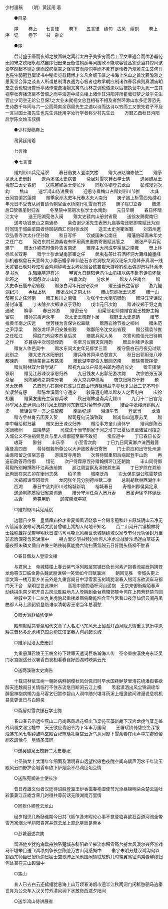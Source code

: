 <!-- { "loadSidebar": true } -->
少村漫稿　　（明）黄廷用 着 

　　●目录 

　　序 
　　卷上　　七言律 
　　卷下　　五言律　绝句　古风　续刻 
　　卷上　　序　记 
　　卷下　　书　杂文 

　　●序 

　　后诗盛于唐而夜郎之放亟峡之寓若太白子美多穷而后工至文章遇合而优游翰苑无如宋之欧阳永叔然自序归田录云备位朝廷与闻国政不能取容徒丛怨谤当其惊风骇浪卒然起不则之渊而蛟鳄鼋鼍之怪骈首而闯伺幸而不死有足怜者乃观黄先生又何肖也先生弱冠登庸读书中秘宏览载籍愽才义凡金版玉匮之书海上名山之旨沈欝澹雅之思离坚合异之谈昔人所谓总制清衷逓为心极者也故早朝应制诸作舂容典则真清庙眀堂之音也琅玡豊乐亭诸作俊逸凄婉又禽鸟山林之调也倭患以后被执营中九死一生其视李杜奔播流离不啻倍之而平海道中岐头楼上诸作其浔阳非所瞿塘归梦之章乎先生官止少司空无论公旦保?之大业未就视文忠登相有不相及者然环滁山水多迁客恐先生诗数千年间与六一公而两矣余窃窥先生之遇以诗而达诗以穷而工又恨先君子不及一言以国士报先生也先生讳廷用字汝行学者称少村先生云 
　　万暦乙酉秋日沔阳后学陈文烛玉叔撰 

　　●少村漫稿卷上 

　　莆黄廷用着 

　　七言律 

　　◆七言律 

　　赠刘带川兵宪延绥 
　　春日偕友人登崇文楼 
　　赠大洲赵编修使兰 
　　赠茅见沧太史册封 
　　送两溪骆太史病告 
　　斋居对雪次锺石学士韵 
　　送吴醴泉王槐野二太史春祀 
　　送陈宪卿进士使长沙 
　　同张仆卿登云龙山 
　　彭城漫述次韵 
　　焦山 
　　送华鸿山侍讲展省 
　　迎恩寺看梅口占赠刘带川节推 
　　次龚云冈宫谕赏莲韵 
　　赠季泉孙太史年兄春太夫人南归 
　　庚子腊上祈雪西苑越明年元日不受贺从祠曹请令朝官金水桥南行礼雪而有述 
　　庚子除□立春 
　　赠浦后□赞善册封归省 
　　冬至院中斋宿次张学士水南韵 
　　元日早朝 
　　春日怀晴江太守 
　　送王阳湖宪伯入闽 
　　赠太史裴内山册封省觐 
　　送徐友赐假南归 
　　送考功钱景山之南通参 
　　臬伯谢少溪先生表贺九庙事竣还职即席赋此为别时同饯于城曲梁园者侍御胡西汇司封张龙冈 
　　送王太史尧衢省觐 
　　刘泗州邀饮弘善寺次太仆侄孙韵 
　　秋日写怀 
　　饮成国朱公南庄 
　　赠藩伯砥斋朱年丈之任广右 
　　宪伯东村兄游紫岩有怀用蔡忠惠韵寄惠赋此答之 
　　赠张严亭兵宪建宁 
　　赠太仆卿君辩侄孙告省南还 
　　赠座主大司成李渠翁之南雍 
　　贺上林徐监长双寿 
　　赠学士张龙湖南冡宰之任 
　　武夷有茶灶石酒杯洞大藏峰翰墨峰仙机岩棋盘石天壶峰大小廪石幔亭峰仙迹石水帘洞投龙洞汉祀坛大隐峰升真洞一线天灵岩石晚对峰虹桥金鸡洞钟峰玉女峰妆镜台铁笛岩天游峰钓矶石偶即景写怀余未尽书也 
　　朱晦庵墓道有述 
　　甲寅九日建阳尹冯斗山见招以病不赴有诗见怀赋此答之 
　　秋闺怨次斗山韵 
　　古囊次韵 
　　分水关 
　　赠友人任南台 
　　赠太史李石鹿奉诏省觐 
　　赠张白河年兄出守汝州 
　　赠王道长之留都 
　　游九鲤湖纪兴 
　　再经上杭 
　　赠张龙冈之南太仆 
　　赠山东廵抚王思质 
　　赠一山邹宪长之任河南 
　　赠王稚川之南雍 
　　次张学士水南见赠韵 
　　赠浔江李谏议册封渖藩 
　　丁未除夕次郑谏议于野韵 
　　戊申元日次韵 
　　赠谏议郑于野之南通政 
　　柳亭 
　　春日郊游 
　　赠密云令 
　　用渠翁老师韵赠宫谕王槐野主翰留院 
　　赠孙宗禹尹永丰 
　　次太史王槐野卜居 
　　槐野王太史原韵 
　　赠节推黄华南之庆远 
　　世芳楼为宫保许松皋赋 
　　赠西岩徐节推之柳州 
　　赠朱范之尹浮梁 
　　赠张龙坪尹归安兼省觐 
　　赠鄱阳令沈文岩省觐 
　　赠公孺袁节推之任松江 
　　得胜门外迎孝烈皇后灵 
　　赠敖兵宪入吴 
　　次答司勋侄元日待朝之作 
　　岁暮病中次司勋侄韵 
　　冬至习仪朝天宫用韵 
　　赠丘州峰尹永嘉 
　　赠友人作邑吴中 
　　赠水东闵太史年兄督学三晋 
　　衡守蔡白石月夜见过赋此别之 
　　赠太史亢水阳册封 
　　赠兵侍苏舜泽总督宣大 
　　秋日出郭用张八峰都谏韵 
　　赠徐蒙泉主教慈溪 
　　赠欧湖李郡伯入觐回济南 
　　赠输粟管挥使 
　　赠仪制林双台督学湖广 
　　赠祝九山以户部尚书郎为德府长史 
　　赠王挥使袭职 
　　赠见江苏谏议承恩归养 
　　九日饯友人出郭纪游次韵 
　　次宗伯张玉溪斋居 
　　别陈我峰之荆南分署 
　　寿大京兆李慎庵 
　　夜饮归简郑于野 
　　题吴太医卷 
　　乙酉同方石南侯石溪过江郎山行酒赋诗兹辛卯秋复过此二兄不可作矣凄然有感 
　　赠陈龙溪同年守通安 
　　骏马逐电赋以赠友人之官电白 
　　庆徐相国 
　　赠黄友国光主留都兵政 
　　秋日赠林退斋兵宪颖川 
　　九月十二日宫允孙季泉太史尹洞山林肖泉王槐野郭东野过对菊有作资韵 
　　赠台中张榕洲廵察大梁 
　　赠谏议李一吾之任留都 
　　南岳纪游 
　　湘潭午节 
　　登武当 
　　龙潭 
　　赠寺丞林肖云函表入贺 
　　赠司寇何沅溪致政 
　　赠尚仰山廵察苏吴 
　　赠李中翰给假扫墓 
　　赠笶田王谏议归养 
　　赠给事方奎山谪休宁 
　　赠祠部陈石溪谪郴州 
　　显陵恭述 
　　司成沈十洲守制家于河之浒丁巳夏佞讯至诸监司招之入城公义不往捐赀觅兵与里人捍御寇至果不敢犯 
　　宝应道中 
　　丁巳春日长安 
　　琅玡 
　　醉翁 
　　丰乐亭 
　　小至雪次韵 
　　丁巳九日同寅卿卢涞西戴晋庵登高四首 
　　蒋侍御毅所尊公以大尹致政寿日寄贺 
　　门士俞应和出守处州道由滁阳留之信宿志喜 
　　游琅玡寺用韵 
　　次蒋侍御重阳后病起登丰山韵 
　　再迭前韵答蒋侍御 
　　惜花 
　　次户侍霖原侄孙赠翰撰环江还朝韵 
　　丰山同侍御蒋毅所别翰撰陈环江再迭前韵 
　　廵江周监察及溪按滁志喜 
　　丁巳岁除在滁前此丙辰在京乙卯在衡州志感 
　　柏子漂 
　　城南泛舟 
　　次太保东湖公陈雷梦语 
　　次郑都谏壶阳赠言 
　　龙冈张年兄分别德州赋二律 
　　总制胡默林西湖作主 
　　西湖 
　　春日中丞刘带川过榕城新筑 
　　榕城春日 
　　寿福州郡侯吴定泉 
　　送通判陈质庵归省兼谒选 
　　赠分守沐任斋入贺万寿 
　　贺莆尹徐季林诞辰 
　　古囊 
　　紫霄用韵 
　　颂戚南塘平寇 

　　○赠刘带川兵宪延绥 

　　边疆日夕系　皇情廊庙抡才重夏卿凤诏晓承三合殿豸冠秋赴五原城阴山云净无传箭延水波寒可洗兵文武昔曾输上策胡人何地不知名 
　　百二山河开六镇榆林将士独称雄挥戈带甲明秋日控马弯弓嘶北风秦世长城横绝域汉家专节付元功侯封万里非君愿深夜含恩涕泪中 
　　朔方累岁羽书频边帅何人净虏尘战骨沙场迷白草征夫塞夜照朱磷文儒自许兼三略铁骑真能挽六钧扫荡氛祲云日好陇头杨柳不胜春 

　　○春日偕友人登崇文楼 

　　与君同上　帝城楼楼上春云紫气浮列殿层宫铺日色长河素浐抱春流星辰斜拂苍龙角霄汉□临金爵头魏武丽谯堪一笑曾如今日赋瀛洲 
　　朝回览胜　帝城头更上崇文第一楼万里乡关云外是九重宫阙日中浮雪萦玉树晴犹湿春入银河冻欲流车马都门天下合　皇明世世此神州 
　　高视中原酌酒杯河山遥抱　王京来御街紫陌春声动绣拱朱帘夕照开自古风沈耽胜地几人登眺到金台燕昭郭隗今何在上苑芳菲禁鸟回 
　　神驭中天十二州九关虎豹起重楼雄图俯瞰乾坤合王气常看口夜浮仙侣云间丹凤曲都人马上黑貂裘登临谁似清朝客王谢当年总漫愁 

　　○赠大洲赵编修使兰 

　　殿前献赋共登瀛昭代文章子大名疋马东风天上诏孤灯西月陇头情重关览历中原胜三晋愁多北虏横充国总能匡汉室秦人何必起长城 

　　○赠茅见沧太史册封 

　　九重册拜召陵王玉帙金符下建章天遣词巨临瀚海人传　圣帝重宗潢使舟东泛吴门水宫服遥分汉署香白发相看春自好西湖时映紫云光 

　　○送两溪骆太史病告 

　　十载词林依玉树一朝卧病觧朝缨秋风剑佩归时早水国莼鲈梦里清花绕潘舆春欲醉天连魏阙日关情临行不住东流急目断闲云江上横 
　　羡君潇洒出风尘锦调瑶华醉里神抱病懒为金马客乞归暂作碧山人洞中随兴堪寻药溪上相逢欲问津漫说息机机易息更谁日与白鸥亲 

　　○斋居对雪次锺石学士韵 

　　春口春云带远空燕山二月尚寒风瑶花细出飞梁苑玉藻新裁下汉宫龙虎气蒸芝盖外凤凰文湿宝幢中　天王欲应青阳令为卜年丰万国同 
　　玊署瑶阶倚碧空坐深银烛拂东风七朝钟皷鸣玄殿百祀琮璜礼紫宫云近鸟从河影下雪余春在雨声中宗卿欣儗祠农颂恰与　皇情圣藻同 

　　○送吴醴泉王槐野二太史春祀 

　　七圣骑龙上太清年年细雨及清明春山远望松楸色夜陇空闻乌鹊声河水千年流玉殿风云四野护金城香车欲下炉烟袅不尽词臣俎豆情 

　　○送陈宪卿进士使长沙 

　　昔日荐雄文似者汉廷待诏胜登瀛玊炉香霭春袍湿使节光添昼锦明朵朵楚云遥吐彩萋萋江芷緫含荣几时得共尊前话无限湖南万里情 

　　○同张仆卿登云龙山 

　　经岁相思几断肠谁期今日共飞觞乍逢未暇论心事不觉登临喜欲狂百道河流全带雪万家烟火半斜阳春宵并驾云龙上直北星辰是帝乡 

　　○彭城漫述次韵 

　　留滞他乡犹抱病扁舟独系楚城东斜阳故垒摧流水积雪高台撼大风漫尔兴怀游戏马不堪举目送飞鸿项刘争长空陈迹万古山河感慨中 
　　寰宇未明分楚汉鸿沟何以割西东师臣巳授桥边日猛士空歌沛上风他国闲情耽放鹤几时竦翼驾征鸿乘春觧缆归何处杳在三山碧海中 

　　○焦山 

　　昔人已去白云还鹤榻犹悬海上山万顷春涛烟市迥半江秋两洞门闲秪愁驷马逃秦世肯为公交车入汉关竹外清风祠下水放舟西渡夕阳间 

　　○送华鸿山侍讲展省 

